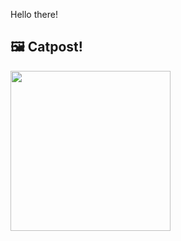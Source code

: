 Hello there!



## 🖼️ Catpost!

<sub>
    <img src="https://cdn2.thecatapi.com/images/8x4MlAzwH.png" height="256">
</sub>

